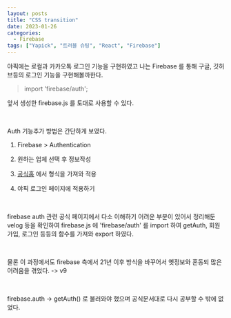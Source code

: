 ```yaml
---
layout: posts
title: "CSS transition"
date: 2023-01-26
categories:
  - Firebase
tags: ["Yapick", "트러블 슈팅", "React", "Firebase"]
---
```


야픽에는 로컬과 카카오톡 로그인 기능을 구현하였고 나는 Firebase 를 통해 구글, 깃허브등의 로그인 기능을 구현해볼까한다.

> import 'firebase/auth';

앞서 생성한 firebase.js 를 토대로 사용할 수 있다.

<br>

Auth 기능추가 방법은 간단하게 보였다.

1. Firebase > Authentication

2. 원하는 업체 선택 후 정보작성

3. [공식홈](https://firebase.google.com/docs/auth/web/google-signin?authuser=0) 에서 형식을 가져와 적용

4. 야픽 로그인 페이지에 적용하기

<br>

firebase auth 관련 공식 페이지에서 다소 이해하기 어려운 부분이 있어서 정리해둔 velog 등을 확인하여 firebase.js 에 'firebase/auth' 를 import 하여 getAuth, 회원가입, 로그인 등등의 함수를 가져와 export 하였다.

<br>

물론 이 과정에서도 firebase 측에서 21년 이후 방식을 바꾸어서 옛정보와 혼동되 많은 어려움을 겪었다. -> v9

<br>

firebase.auth -> getAuth() 로 불러와야 했으며 공식문서대로 다시 공부할 수 밖에 없었다.

